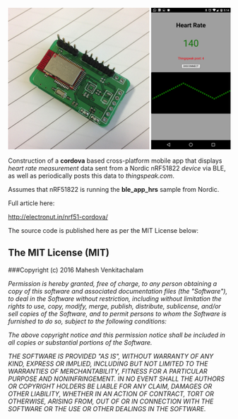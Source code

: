 ![](nrf51-cordova.png)

Construction of a **cordova** based cross-platform mobile app that displays *heart rate measurement* data sent
from a Nordic nRF51822 *device* via BLE, as well as periodically posts this data to *thingspeak.com*.

Assumes that nRF51822 is running the **ble_app_hrs** sample from Nordic.

Full article here:

http://electronut.in/nrf51-cordova/

The source code is published here as per the MIT License below:

## The MIT License (MIT)
###Copyright (c) 2016 Mahesh Venkitachalam

*Permission is hereby granted, free of charge, to any person obtaining a copy of this software and associated documentation files (the "Software"), to deal in the Software without restriction, including without limitation the rights to use, copy, modify, merge, publish, distribute, sublicense, and/or sell copies of the Software, and to permit persons to whom the Software is furnished to do so, subject to the following conditions:*

*The above copyright notice and this permission notice shall be included in all copies or substantial portions of the Software.*

*THE SOFTWARE IS PROVIDED "AS IS", WITHOUT WARRANTY OF ANY KIND, EXPRESS OR IMPLIED, INCLUDING BUT NOT LIMITED TO THE WARRANTIES OF MERCHANTABILITY, FITNESS FOR A PARTICULAR PURPOSE AND NONINFRINGEMENT. IN NO EVENT SHALL THE AUTHORS OR COPYRIGHT HOLDERS BE LIABLE FOR ANY CLAIM, DAMAGES OR OTHER LIABILITY, WHETHER IN AN ACTION OF CONTRACT, TORT OR OTHERWISE, ARISING FROM, OUT OF OR IN CONNECTION WITH THE SOFTWARE OR THE USE OR OTHER DEALINGS IN THE SOFTWARE.*
